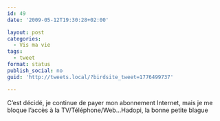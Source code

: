 ```yaml
---
id: 49
date: '2009-05-12T19:30:28+02:00'

layout: post
categories:
  - Vis ma vie
tags:
  - tweet
format: status
publish_social: no
guid: 'http://tweets.local/?birdsite_tweet=1776499737'

---
```


C’est décidé, je continue de payer mon abonnement Internet, mais je me bloque l’accès à la TV/Téléphone/Web…Hadopi, la bonne petite blague
